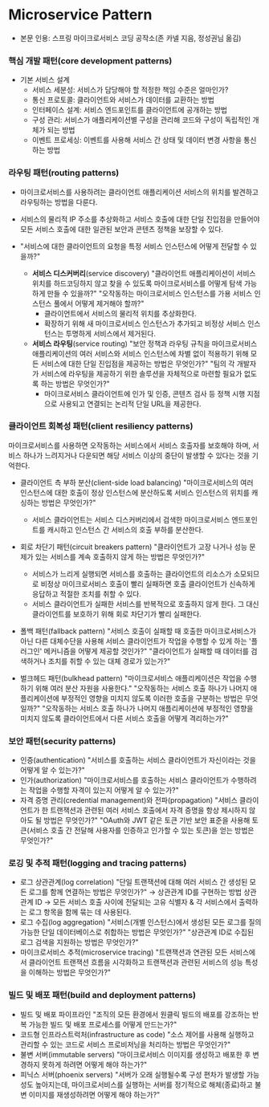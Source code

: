 # Microservice Pattern
- 본문 인용: 스프링 마이크로서비스 코딩 공작소(존 카넬 지음, 정성권님 옮김)

### 핵심 개발 패턴(core development patterns)

- 기본 서비스 설계
    - 서비스 세분성: 서비스가 담당해야 할 적정한 책임 수준은 얼마인가?
    - 통신 프로토콜: 클라이언트와 서비스가 데이터를 교환하는 방법
    - 인터페이스 설계: 서비스 엔드포인트를 클라이언트에 공개하는 방법
    - 구성 관리: 서비스가 애플리케이션별 구성을 관리해 코드와 구성이 독립적인 개체가 되는 방법
    - 이벤트 프로세싱: 이벤트를 사용해 서비스 간 상태 및 데이터 변경 사항을 통신하는 방법

### **라우팅 패턴(routing patterns)**

- 마이크로서비스를 사용하려는 클라이언트 애플리케이션 서비스의 위치를 발견하고 라우팅하는 방법을 다룬다.
- 서비스의 물리적 IP 주소를 추상화하고 서비스 호출에 대한 단일 진입점을 만들어야 모든 서비스 호출에 대한 일관된 보안과 콘텐츠 정책을 보장할 수 있다.

- "서비스에 대한 클라이언트의 요청을 특정 서비스 인스턴스에 어떻게 전달할 수 있을까?"
    - **서비스 디스커버리**(service discovery)
    "클라이언트 애플리케이션이 서비스 위치를 하드코딩하지 않고 찾을 수 있도록 마이크로서비스를 어떻게 탐색 가능하게 만들 수 있을까?"
    "오작동하는 마이크로서비스 인스턴스를 가용 서비스 인스턴스 풀에서 어떻게 제거해야 할까?"
        - 클라이언트에서 서비스의 물리적 위치를 추상화한다.
        - 확장하기 위해 새 마이크로서비스 인스턴스가 추가되고 비정상 서비스 인스턴스는 투명하게 서비스에서 제거된다.
    - **서비스 라우팅**(service routing)
    "보안 정책과 라우팅 규칙을 마이크로서비스 애플리케이션의 여러 서비스와 서비스 인스턴스에 차별 없이 적용하기 위해 모든 서비스에 대한 단일 진입점을 제공하는 방법은 무엇인가?"
    "팀의 각 개발자가 서비스에 라우팅을 제공하기 위한 솔루션을 자체적으로 마련할 필요가 없도록 하는 방법은 무엇인가?"
        - 마이크로서비스 클라이언트에 인가 및 인증, 콘텐츠 검사 등 정책 시행 지점으로 사용되고 연결되는 논리적 단일 URL을 제공한다.

### 클라이언트 회복성 패턴(client resiliency patterns)

마이크로서비스를 사용하면 오작동하는 서비스에서 서비스 호출자를 보호해야 하며, 서비스 하나가 느려지거나 다운되면 해당 서비스 이상의 중단이 발생할 수 있다는 것을 기억한다.

- 클라이언트 측 부하 분산(client-side load balancing)
"마이크로서비스의 여러 인스턴스에 대한 호출이 정상 인스턴스에 분산하도록 서비스 인스턴스의 위치를 캐싱하는 방법은 무엇인가?"
    - 서비스 클라이언트는 서비스 디스커버리에서 검색한 마이크로서비스 엔드포인트를 캐시하고 인스턴스 간 서비스의 호출 부하를 분산한다.

- 회로 차단기 패턴(circuit breakers pattern)
"클라이언트가 고장 나거나 성능 문제가 있는 서비스를 계속 호출하지 않게 하는 방법은 무엇인가?"
    - 서비스가 느리게 실행되면 서비스를 호출하는 클라이언트의 리소스가 소모되므로 비정상 마이크로서비스 호출이 빨리 실패하면 호출 클라이언트가 신속하게 응답하고 적절한 조치를 취할 수 있다.
    - 서비스 클라이언트가 실패한 서비스를 반복적으로 호출하지 않게 한다. 그 대신 클라이언트를 보호하기 위해 회로 차단기가 빨리 실패한다.

- 폴백 패턴(fallback pattern)
"서비스 호출이 실패할 때 호출한 마이크로서비스가 아닌 다른 대체수단을 사용해 서비스 클라이언트가 작업을 수행할 수 있게 하는 '플러그인' 메커니즘을 어떻게 제공할 것인가?"
"클라이언트가 실패할 때 데이터를 검색하거나 조치를 취할 수 있는 대체 경로가 있는가?"
- 벌크헤드 패턴(bulkhead pattern)
"마이크로서비스 애플리케이션은 작업을 수행하기 위해 여러 분산 자원을 사용한다."
"오작동하는 서비스 호출 하나가 나머지 애플리케이션에 부정적인 영향을 미치지 않도록 이러한 호출을 구분하는 방법은 무엇일까?"
"오작동하는 서비스 호출 하나가 나머지 애플리케이션에 부정적인 영향을 미치지 않도록 클라이언트에서 다른 서비스 호출을 어떻게 격리하는가?"

### 보안 패턴(security patterns)

- 인증(authentication)
"서비스를 호출하는 서비스 클라이언트가 자신이라는 것을 어떻게 알 수 있는가?"
- 인가(authorization)
"마이크로서비스를 호출하는 서비스 클라이언트가 수행하려는 작업을 수행할 자격이 있는지 어떻게 알 수 있는가?"
- 자격 증명 관리(credential management)와 전파(propagation)
"서비스 클라이언트가 한 트랜잭션과 관련된 여러 서비스 호출에서 자격 증명을 항상 제시하지 않아도 될 방법은 무엇인가?"
"OAuth와 JWT 같은 토큰 기반 보안 표준을 사용해 토큰(서비스 호출 간 전달해 사용자를 인증하고 인가할 수 있는 토큰)을 얻는 방법은 무엇인가?"

### 로깅 및 추적 패턴(logging and tracing patterns)

- 로그 상관관계(log correlation)
"단일 트랜잭션에 대해 여러 서비스 간 생성된 모든 로그를 함께 연결하는 방법은 무엇인가?" → 상관관계 ID를 구현하는 방법
상관관계 ID → 모든 서비스 호출 사이에 전달되는 고유 식별자 & 각 서비스에서 출력하는 로그 항목을 함께 묶는 데 사용된다.
- 로그 수집(log aggregation)
"서비스(개별 인스턴스)에서 생성된 모든 로그를 질의 가능한 단일 데이터베이스로 취합하는 방법은 무엇인가?"
"상관관계 ID로 수집된 로그 검색을 지원하는 방법은 무엇인가?"
- 마이크로서비스 추적(microservice tracing)
"트랜잭션과 연관된 모든 서비스에서 클라이언트 트랜잭션 흐름을 시각화하고 트랜잭션과 관련된 서비스의 성능 특성을 이해하는 방법은 무엇인가?"

### 빌드 및 배포 패턴(build and deployment patterns)

- 빌드 및 배포 파이프라인
"조직의 모든 환경에서 원클릭 빌드의 배포를 강조하는 반복 가능한 빌드 및 배포 프로세스를 어떻게 만드는가?"
- 코드형 인프라스트럭처(infrastructure as code)
"소스 제어를 사용해 실행하고 관리할 수 있는 코드로 서비스 프로비저닝을 처리하는 방법은 무엇인가?"
- 불변 서버(immutable servers)
"마이크로서비스 이미지를 생성하고 배포한 후 변경하지 못하게 하려면 어떻게 해야 하는가?"
- 피닉스 서버(phoenix servers)
"서버가 오래 실행될수록 구성 편차가 발생할 가능성도 높아지는데, 마이크로서비스를 실행하는 서버를 정기적으로 해체(종료)하고 불변 이미지를 재생성하려면 어떻게 해야 하는가?"
